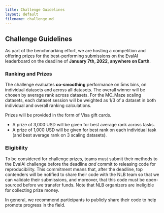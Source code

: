```yaml
---
title: Challenge Guidelines
layout: default
filename: challenge.md
---
```


## Challenge Guidelines

As part of the benchmarking effort, we are hosting a competition and offering prizes for the best-performing submissions on the EvalAI leaderboard on the deadline of **January 7th, 2022, anywhere on Earth**.
 <!-- and will be funded by the SNEL Lab at Emory. -->

### Ranking and Prizes

The challenge evaluates **co-smoothing** performance on 5ms bins, on individual datasets and across all datasets. The overall winner will be chosen by average rank across datasets. For the MC_Maze scaling datasets, each dataset session will be weighted as 1/3 of a dataset in both individual and overall ranking calculations.

Prizes will be provided in the form of Visa gift cards.
- A prize of 3,000 USD will be given for best average rank across tasks.
- A prize of 1,000 USD will be given for best rank on each individual task (and best average rank on 3 scaling datasets).

### Eligibility

To be considered for challenge prizes, teams must submit their methods to the EvalAI challenge before the deadline *and* commit to releasing code for reproducibility. This commitment means that, after the deadline, top contenders will be notified to share their code with the NLB team so that we can validate their submissions, and moreover, that this code must be open-sourced before we transfer funds.
Note that NLB organizers are ineligible for collecting prize money.

In general, we recommend participants to publicly share their code to help promote progress in the field.


